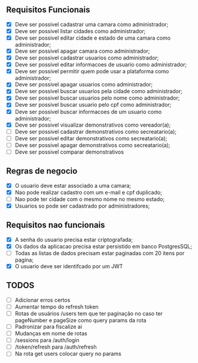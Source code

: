 
## Requisitos Funcionais
- [X] Deve ser possivel cadastrar uma camara como administrador;
- [X] Deve ser possivel listar cidades como administrador;
- [X] Deve ser possivel editar cidade e estado de uma camara como administrador;
- [X] Deve ser possivel apagar camara como administrador;
- [X] Deve ser possivel cadastrar usuarios como administrador;
- [X] Deve ser possivel editar informacoes de usuario como administrador;
- [X] Deve ser possivel permitir quem pode usar a plataforma como administrador;
- [X] Deve ser possivel apagar usuarios como administrador;
- [X] Deve ser possivel buscar usuarios pela cidade como administrador;
- [X] Deve ser possivel buscar usuarios pelo nome como administrador;
- [X] Deve ser possivel buscar usuario pelo cpf como administrador;
- [X] Deve ser possivel buscar informacoes de um usuario como administrador;
- [X] Deve ser possivel visualizar demonstrativos como vereador(a);
- [ ] Deve ser possivel cadastrar demonstrativos como secreatario(a);
- [ ] Deve ser possivel editar demonstrativos como secreatario(a);
- [ ] Deve ser possivel apagar demonstrativos como secreatario(a);
- [ ] Deve ser possivel comparar demonstrativos

## Regras de negocio

- [X] O usuario deve estar associado a uma camara;
- [X] Nao pode realizar cadastro com um e-mail e cpf duplicado;
- [ ] Nao pode ter cidade com o mesmo nome no mesmo estado;
- [X] Usuarios so pode ser cadastrado por administradores;

## Requisitos nao funcionais

- [X] A senha do usuario precisa estar criptografada;
- [X] Os dados da aplicacao precisa estar persistido em banco PostgresSQL;
- [ ] Todas as listas de dados precisam estar paginadas com 20 itens por pagina;
- [X] O usuario deve ser identifcado por um JWT

## TODOS

- [ ] Adicionar erros certos
- [ ] Aumentar tempo do refresh token
- [ ] Rotas de usuários /users tem que ter paginação no caso ter pageNumber e pageSize como query params da rota
- [ ] Padronizar para fiscalize ai
- [ ] Mudanças em nome de rotas
- [ ] /sessions para /auth/login
- [ ] /token/refresh para /auth/refresh
- [ ] Na rota get users colocar query no params